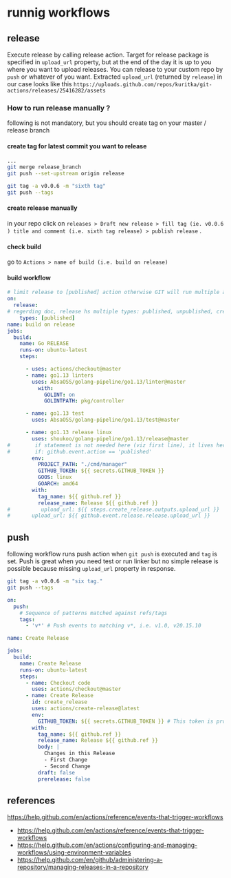 # runnig workflows

## release

Execute release by calling release action. Target for release package is specified in `upload_url` property, 
but at the end of the day it is up to you where you want to upload releases. You can release to your custom repo by `push` or whatever of you want.
Extracted `upload_url` (returned by `release`)  in our case looks like this `https://uploads.github.com/repos/kuritka/git-actions/releases/25416282/assets`




### How to run release manually ?

following is not mandatory, but you should create tag on your master / release branch


#### create tag for latest commit you want to release
```bash
...
git merge release_branch
git push --set-upstream origin release

git tag -a v0.0.6 -m "sixth tag"
git push --tags
```

#### create release manually 
in your repo click on `releases > Draft new release > fill tag (ie. v0.0.6 ) title and comment (i.e. sixth tag release) > publish release` .

#### check build
go to `Actions > name of build (i.e. build on release) ` 

#### build workflow

```yaml
# limit release to [published] action otherwise GIT will run multiple actions which runs multiple builds simultaneously
on:
  release:
# regerding doc, release hs multiple types: published, unpublished, created, edited, deleted, prereleased
    types: [published]
name: build on release
jobs:
  build:
    name: Go RELEASE
    runs-on: ubuntu-latest
    steps:

      - uses: actions/checkout@master
      - name: go1.13 linters
        uses: AbsaOSS/golang-pipeline/go1.13/linter@master
          with:
            GOLINT: on
            GOLINTPATH: pkg/controller

      - name: go1.13 test
        uses: AbsaOSS/golang-pipeline/go1.13/test@master

      - name: go1.13 release linux
        uses: shoukoo/golang-pipeline/go1.13/release@master
#        if statement is not needed here (viz first line), it lives here only for demonstrative purposes
#        if: github.event.action == 'published'
        env:
          PROJECT_PATH: "./cmd/manager"
          GITHUB_TOKEN: ${{ secrets.GITHUB_TOKEN }}
          GOOS: linux
          GOARCH: amd64
        with:
          tag_name: ${{ github.ref }}
          release_name: Release ${{ github.ref }}
#          upload_url: ${{ steps.create_release.outputs.upload_url }}
#       upload_url: ${{ github.event.release.release.upload_url }}
```

## push

following workflow runs push action when `git push` is executed and `tag` is set. Push is great 
when you need test or run linker but no simple release is possible because missing `upload_url` property in response.


```bash
git tag -a v0.0.6 -m "six tag."
git push --tags
```

```yaml
on:
  push:
    # Sequence of patterns matched against refs/tags
    tags:
      - 'v*' # Push events to matching v*, i.e. v1.0, v20.15.10

name: Create Release

jobs:
  build:
    name: Create Release
    runs-on: ubuntu-latest
    steps:
      - name: Checkout code
        uses: actions/checkout@master
      - name: Create Release
        id: create_release
        uses: actions/create-release@latest
        env:
          GITHUB_TOKEN: ${{ secrets.GITHUB_TOKEN }} # This token is provided by Actions, you do not need to create your own token
        with:
          tag_name: ${{ github.ref }}
          release_name: Release ${{ github.ref }}
          body: |
            Changes in this Release
            - First Change
            - Second Change
          draft: false
          prerelease: false
```


## references
https://help.github.com/en/actions/reference/events-that-trigger-workflows
 - https://help.github.com/en/actions/reference/events-that-trigger-workflows
 - https://help.github.com/en/actions/configuring-and-managing-workflows/using-environment-variables
 - https://help.github.com/en/github/administering-a-repository/managing-releases-in-a-repository
 
